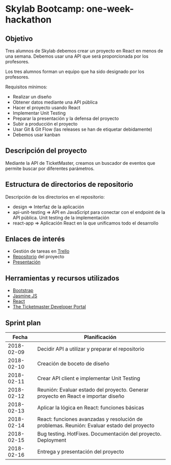 # Skylab Bootcamp: one-week-hackathon

## Objetivo  
Tres alumnos de Skylab debemos crear un proyecto en React en menos de una semana. Debemos usar una API que será proporcionada por los profesores.  

Los tres alumnos forman un equipo que ha sido designado por los profesores.


Requisitos mínimos:
* Realizar un diseño
* Obtener datos mediante una API pública
* Hacer el proyecto usando React
* Implementar Unit Testing
* Preparar la presentación y la defensa del proyecto
* Subir a producción el proyecto
* Usar Git & Git Flow (las releases se han de etiquetar debidamente)
* Debemos usar kanban


## Descripción del proyecto

Mediante la API de TicketMaster, creamos un buscador de eventos que permite buscar por diferentes parámetros.



## Estructura de directorios de repositorio  

Descripción de los directorios en el repositorio:
* design => Interfaz de la aplicación
* api-unit-testing => API en JavaScript para conectar con el endpoint de la API pública. Unit testing de la implementación
* react-app => Aplicación React en la que unificamos todo el desarrollo



## Enlaces de interés  

* Gestión de tareas en [Trello](https://trello.com/b/jt3Bpx3M/tiki-ticket)
* [Repositorio](https://github.com/didaquis/skylab-bootcamp-one-week-hackathon) del proyecto
* [Presentación](https://sway.com/4t7i70eyy6cE7HZl?ref=Link&loc=play)


## Herramientas y recursos utilizados  

* [Bootstrap](https://getbootstrap.com)
* [Jasmine JS](https://jasmine.github.io)
* [React](https://github.com/facebook/create-react-app)
* [The Ticketmaster Developer Portal](https://developer.ticketmaster.com/api-explorer/v2/)


## Sprint plan  

|    Fecha   |  Planificación  |
|------------|-----------------|
| 2018-02-09 | Decidir API a utilizar y preparar el repositorio | 
| 2018-02-10 | Creación de boceto de diseño | 
| 2018-02-11 | Crear API client e implementar Unit Testing | 
| 2018-02-12 | Reunión: Evaluar estado del proyecto. Generar proyecto en React e importar diseño | 
| 2018-02-13 | Aplicar la lógica en React: funciones básicas | 
| 2018-02-14 | React: funciones avanzadas y resolución de problemas. Reunión: Evaluar estado del proyecto | 
| 2018-02-15 | Bug testing. HotFixes. Documentación del proyecto. Deployment | 
| 2018-02-16 | Entrega y presentación del proyecto | 




